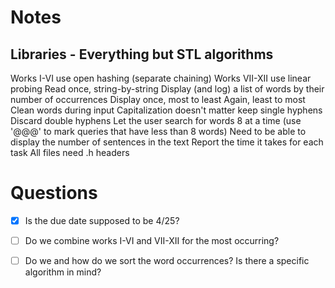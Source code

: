 # Notes
Libraries - Everything but STL algorithms
 - 
Works I-VI use open hashing (separate chaining)
Works VII-XII use linear probing
Read once, string-by-string
Display (and log) a list of words by their number of occurrences
    Display once, most to least
    Again, least to most
Clean words during input
    Capitalization doesn't matter
    keep single hyphens
    Discard double hyphens
Let the user search for words
    8 at a time (use '@@@' to mark queries that have less than 8 words)
Need to be able to display the number of sentences in the text
Report the time it takes for each task
All files need .h headers

# Questions
- [x] Is the due date supposed to be 4/25? 
- [ ] Do we combine works I-VI and VII-XII for the most occurring?
- [ ] Do we and how do we sort the word occurrences? Is there a specific algorithm in mind?


